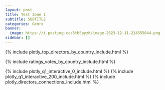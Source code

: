 ```yaml
---
layout: post
title: Test Zone 1
subtitle: SUBTITLE
categories: Genre
banner:
  image: https://i.postimg.cc/5th5pyzK/image-2023-12-11-214555044.png
sidebar: []
---
```

{% include plotly_top_directors_by_country_include.html %}

{% include ratings_votes_by_country_include.html %}




{% include plotly_q1_interactive_0_include.html %}
{% include plotly_q1_interactive_200_include.html %}
{% include plotly_directors_connections_include.html %}